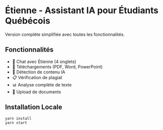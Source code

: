 # Étienne - Assistant IA pour Étudiants Québécois

Version complète simplifiée avec toutes les fonctionnalités.

## Fonctionnalités

- 💬 Chat avec Étienne (4 onglets)
- 📄 Téléchargements (PDF, Word, PowerPoint)
- 🤖 Détection de contenu IA
- 📋 Vérification de plagiat
- 📊 Analyse complète de texte
- 📄 Upload de documents

## Installation Locale

```bash
yarn install
yarn start

